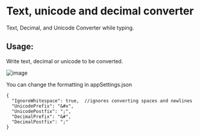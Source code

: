 # Text, unicode and decimal converter
Text, Decimal, and Unicode Converter while typing. 

## Usage:

Write text, decimal or unicode to be converted. 

![image](https://user-images.githubusercontent.com/19252601/208295879-5cbebf68-2207-4b3b-8c05-6adbe21976cd.png)

You can change the formatting in appSettings.json

```
{
  "IgnoreWhitespace": true,  //ignores converting spaces and newlines
  "UnicodePrefix": "&#x",
  "UnicodePostfix": ";",
  "DecimalPrefix": "&#",
  "DecimalPostfix": ";"
}
```
